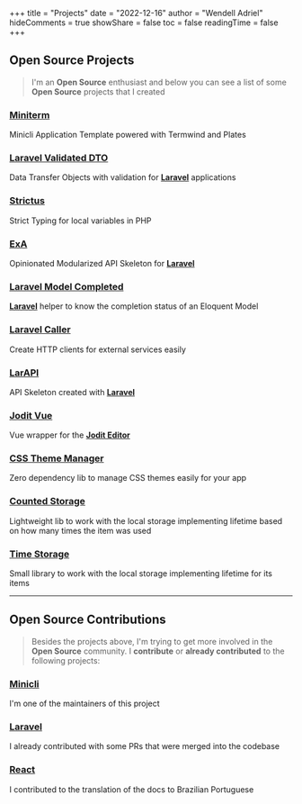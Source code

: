 +++
title = "Projects"
date = "2022-12-16"
author = "Wendell Adriel"
hideComments = true
showShare = false
toc = false
readingTime = false
+++

## Open Source Projects

> I'm an **Open Source** enthusiast and below you can see a list of some **Open Source** projects that I created

### [Miniterm](https://github.com/minicli/miniterm)

Minicli Application Template powered with Termwind and Plates

### [Laravel Validated DTO](https://github.com/WendellAdriel/laravel-validated-dto)

Data Transfer Objects with validation for **[Laravel](https://github.com/laravel/framework)** applications

### [Strictus](https://github.com/php-strictus/strictus)

Strict Typing for local variables in PHP

### [ExA](https://github.com/WendellAdriel/laravel-exa)

Opinionated Modularized API Skeleton for **[Laravel](https://github.com/laravel/framework)**

### [Laravel Model Completed](https://github.com/WendellAdriel/laravel-model-completed)

**[Laravel](https://github.com/laravel/framework)** helper to know the completion status of an Eloquent Model

### [Laravel Caller](https://github.com/WendellAdriel/laravel-caller)

Create HTTP clients for external services easily

### [LarAPI](https://github.com/WendellAdriel/larapi)

API Skeleton created with **[Laravel](https://github.com/laravel/framework)**

### [Jodit Vue](https://github.com/WendellAdriel/jodit-vue)

Vue wrapper for the **[Jodit Editor](https://github.com/xdan/jodit)**

### [CSS Theme Manager](https://github.com/WendellAdriel/css-theme-manager)

Zero dependency lib to manage CSS themes easily for your app

### [Counted Storage](https://github.com/WendellAdriel/counted-storage)

Lightweight lib to work with the local storage implementing lifetime based on how many times the item was used

### [Time Storage](https://github.com/WendellAdriel/time-storage)

Small library to work with the local storage implementing lifetime for its items

---

## Open Source Contributions

> Besides the projects above, I'm trying to get more involved in the **Open Source** community. I **contribute**
or **already contributed** to the following projects:

### [Minicli](https://github.com/minicli/minicli)

I'm one of the maintainers of this project

### [Laravel](https://github.com/laravel/framework)

I already contributed with some PRs that were merged into the codebase

### [React](https://github.com/reactjs/reactjs.org)

I contributed to the translation of the docs to Brazilian Portuguese
